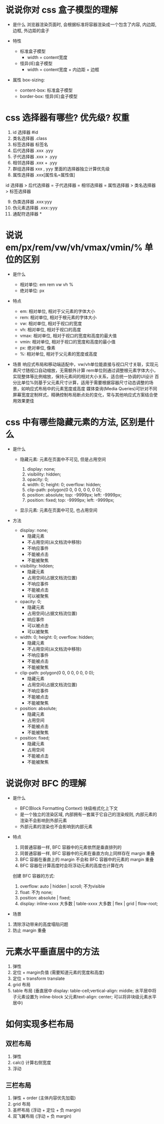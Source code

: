 # 说说你对 css 盒子模型的理解
- 是什么
 浏览器渲染页面时, 会根据标准将容器渲染成一个包含了内容, 内边距, 边框, 外边距的盒子

- 特性
  - 标准盒子模型
    - width = content宽度
  - 怪异(IE)盒子模型
    - width = content宽度 + 内边距 + 边框 

- 属性
  box-sizing: 
    - content-box: 标准盒子模型
    - border-box: 怪异(IE)盒子模型


# css 选择器有哪些? 优先级? 权重
1. id 选择器 #id
2. 类名选择器 .class
3. 标签选择器 标签名
4. 后代选择器 .xxx .yyy
5. 子代选择器 .xxx > .yyy
6. 相邻选择器 .xxx + .yyy
7. 群组选择器 xxx , yyy 里面的选择器独立计算优先级
8. 属性选择器 .xxx[属性名=属性值]

id 选择器 > 后代选择器 = 子代选择器 = 相邻选择器 = 属性选择器 > 类名选择器 > 标签选择器

9. 伪类选择器 .xxx:yyy
10. 伪元素选择器 .xxx::yyy
11. 通配符选择器 * 




# 说说 em/px/rem/vw/vh/vmax/vmin/% 单位的区别
- 是什么
  - 相对单位: em rem vw vh %
  - 绝对单位: px

- 特点
  - em: 相对单位, 相对于父元素的字体大小
  - rem: 相对单位, 相对于根元素的字体大小
  - vw: 相对单位, 相对于视口的宽度
  - vh: 相对单位, 相对于视口的高度
  - vmax: 相对单位, 相对于视口的宽度和高度的最大值
  - vmin: 相对单位, 相对于视口的宽度和高度的最小值
  - px: 绝对单位, 像素
  - %: 相对单位, 相对于父元素的宽度或高度

- 场景
  响应式布局和移动端适配中，vw/vh单位能直接与视口尺寸关联，实现元素尺寸随视口自动缩放，无需额外计算
  rem单位则通过调整根元素字体大小，实现整体等比例缩放，保持元素间的相对大小关系，适合统一协调的UI设计
  百分比单位%则基于父元素尺寸计算，适用于需要根据容器尺寸动态调整的场景，如响应式布局中的元素宽度或高度
  媒体查询(Media Queries)可针对不同屏幕宽度定制样式，精确控制布局断点处的变化，常与其他响应式方案结合使用效果更佳




# css 中有哪些隐藏元素的方法, 区别是什么
- 是什么
  - 隐藏元素: 元素在页面中不可见, 但是占用空间
    1. display: none;
    2. visibility: hidden;
    3. opacity: 0;
    4. width: 0;
       height: 0;
       overflow: hidden;
    5. clip-path: polygon(0 0, 0 0, 0 0, 0 0);
    6. position: absolute;
      top: -9999px;
      left: -9999px;
    7. position: fixed;
      top: -9999px;
      left: -9999px;

  - 显示元素: 元素在页面中可见, 也占用空间

- 方法
  - display: none;
    - 隐藏元素
    - 不占用空间(从文档流中移除)
    - 不响应事件
    - 不能被点击
    - 不能被聚焦
  - visibility: hidden;
    - 隐藏元素
    - 占用空间(占据文档流位置)
    - 不响应事件
    - 不能被点击
    - 可以被聚焦
  - opacity: 0;
    - 隐藏元素
    - 占用空间(占据文档流位置)
    - 响应事件
    - 可以被点击
    - 可以被聚焦
  - width: 0; height: 0; overflow: hidden;
    - 隐藏元素
    - 不占用空间(从文档流中移除)
    - 不响应事件
    - 不能被点击
    - 不能被聚焦
  - clip-path: polygon(0 0, 0 0, 0 0, 0 0);
    - 隐藏元素
    - 占用空间(占据文档流位置)
    - 不响应事件
    - 不能被点击
    - 不能被聚焦
  - position: absolute;
    - 隐藏元素
    - 占用空间
    - 不能被点击
    - 不能被聚焦
  - position: fixed;
    - 隐藏元素
    - 占用空间
    - 不能被点击
    - 不能被聚焦



# 说说你对 BFC 的理解
- 是什么
  - BFC(Block Formatting Context) 块级格式化上下文
  - 是一个独立的渲染区域, 内部拥有一套属于它自己的渲染规则, 内部元素的渲染不会影响到外部元素
  - 外部元素的渲染也不会影响到内部元素


- 特点
  1. 同普通容器一样, BFC 容器中的元素依然是垂直排列的
  2. 同普通容器一样, BFC 容器中的元素在垂直方向上同样存在 margin 重叠
  3. BFC 容器在垂直上的 margin 不会和 BFC 容器中的元素的 margin 重叠
  4. BFC 容器在计算高度时会将浮动元素的高度也计算在内

  创建 BFC 容器的方式:
  1. overflow: auto | hidden | scroll; 不为visible
  2. float: 不为 none;
  3. position: absolute | fixed;
  4. display: inline-xxxx 大多数 | table-xxxx 大多数 | flex | grid | flow-root; 

- 场景
1. 清除浮动带来的高度塌陷问题
2. 防止 margin 重叠




# 元素水平垂直居中的方法
1. 弹性
2. 定位 + margin负值 (需要知道元素的宽度和高度)
3. 定位 + transform translate
4. grid 布局
5. table 布局  (垂直居中 display: table-cell;vertical-align: middle;  水平居中将子元素设置为 inline-block 父元素text-align: center; 可以将非块级元素水平居中) 



# 如何实现多栏布局
## 双栏布局
 1. 弹性
 2. calc() 计算右侧宽度
 3. 浮动

## 三栏布局
 1. 弹性 + order (主体内容优先加载)
 2. grid 布局
 3. 圣杯布局  (浮动 + 定位 + 负 margin)
 4. 双飞翼布局 (浮动 + 负 margin)